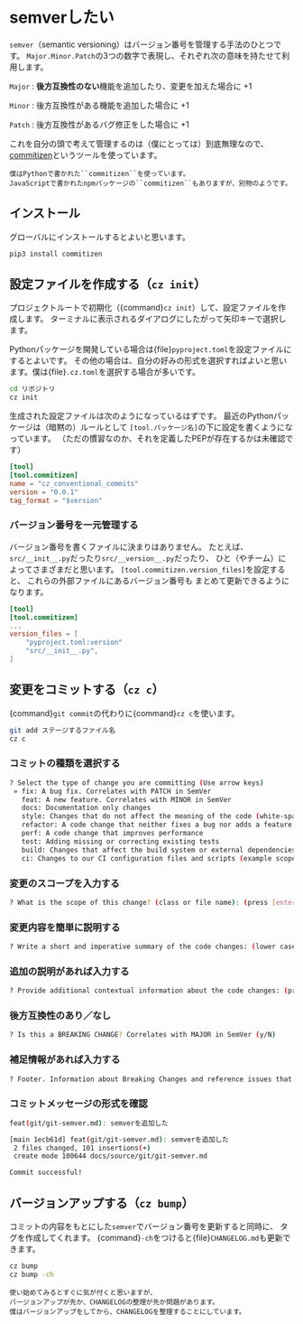 # semverしたい

``semver``（semantic versioning）はバージョン番号を管理する手法のひとつです。
``Major.Minor.Patch``の3つの数字で表現し、それぞれ次の意味を持たせて利用します。

``Major``
: **後方互換性のない**機能を追加したり、変更を加えた場合に +1

``Minor``
: 後方互換性がある機能を追加した場合に +1

``Patch``
: 後方互換性があるバグ修正をした場合に +1

これを自分の頭で考えて管理するのは（僕にとっては）到底無理なので、
[commitizen](https://commitizen-tools.github.io/commitizen/)というツールを使っています。

```{note}
僕はPythonで書かれた``commitizen``を使っています。
JavaScriptで書かれたnpmパッケージの``commitizen``もありますが、別物のようです。
```

## インストール

グローバルにインストールするとよいと思います。

```bash
pip3 install commitizen
```

## 設定ファイルを作成する（``cz init``）

プロジェクトルートで初期化（{command}`cz init`）して、設定ファイルを作成します。
ターミナルに表示されるダイアログにしたがって矢印キーで選択します。

Pythonパッケージを開発している場合は{file}`pyproject.toml`を設定ファイルにするとよいです。
その他の場合は、自分の好みの形式を選択すればよいと思います。僕は{file}`.cz.toml`を選択する場合が多いです。

```bash
cd リポジトリ
cz init
```

生成された設定ファイルは次のようになっているはずです。
最近のPythonパッケージは（暗黙の）ルールとして
``[tool.パッケージ名]``の下に設定を書くようになっています。
（ただの慣習なのか、それを定義したPEPが存在するかは未確認です）

```toml
[tool]
[tool.commitizen]
name = "cz_conventional_commits"
version = "0.0.1"
tag_format = "$version"
```

### バージョン番号を一元管理する

バージョン番号を書くファイルに決まりはありません。
たとえば、``src/__init__.py``だったり``src/__version__.py``だったり、
ひと（やチーム）によってさまざまだと思います。
``[tool.commitizen.version_files]``を設定すると、
これらの外部ファイルにあるバージョン番号も
まとめて更新できるようになります。

```toml
[tool]
[tool.commitizen]
...
version_files = [
    "pyproject.toml:version"
    "src/__init__.py",
]
```

## 変更をコミットする（``cz c``）

{command}`git commit`の代わりに{command}`cz c`を使います。

```bash
git add ステージするファイル名
cz c
```

### コミットの種類を選択する

```bash
? Select the type of change you are committing (Use arrow keys)
 » fix: A bug fix. Correlates with PATCH in SemVer
   feat: A new feature. Correlates with MINOR in SemVer
   docs: Documentation only changes
   style: Changes that do not affect the meaning of the code (white-space, formatting, missing semi-colons, etc)
   refactor: A code change that neither fixes a bug nor adds a feature
   perf: A code change that improves performance
   test: Adding missing or correcting existing tests
   build: Changes that affect the build system or external dependencies (example scopes: pip, docker, npm)
   ci: Changes to our CI configuration files and scripts (example scopes: GitLabCI)
```

### 変更のスコープを入力する

```bash
? What is the scope of this change? (class or file name): (press [enter] to skip)
```

### 変更内容を簡単に説明する

```bash
? Write a short and imperative summary of the code changes: (lower case and no period)
```

### 追加の説明があれば入力する

```bash
? Provide additional contextual information about the code changes: (press [enter] to skip)
```

### 後方互換性のあり／なし

```bash
? Is this a BREAKING CHANGE? Correlates with MAJOR in SemVer (y/N)
```

### 補足情報があれば入力する

```bash
? Footer. Information about Breaking Changes and reference issues that this commit closes: (press [enter] to skip)
```

### コミットメッセージの形式を確認

```bash
feat(git/git-semver.md): semverを追加した

[main 1ecb61d] feat(git/git-semver.md): semverを追加した
 2 files changed, 101 insertions(+)
 create mode 100644 docs/source/git/git-semver.md

Commit successful!
```

## バージョンアップする（``cz bump``）

コミットの内容をもとにした``semver``でバージョン番号を更新すると同時に、
タグを作成してくれます。
{command}`-ch`をつけると{file}`CHANGELOG.md`も更新できます。

```bash
cz bump
cz bump -ch
```

```{note}
使い始めてみるとすぐに気が付くと思いますが、
バージョンアップが先か、CHANGELOGの整理が先か問題があります。
僕はバージョンアップをしてから、CHANGELOGを整理することにしています。
```
